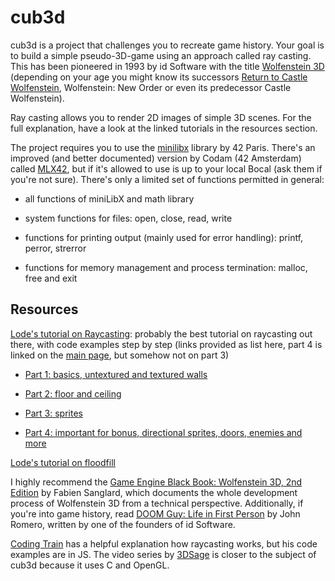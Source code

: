 # cub3d

cub3d is a project that challenges you to recreate game history. Your goal is to build a simple pseudo-3D-game using an approach called ray casting. This has been pioneered in 1993 by id Software with the title [Wolfenstein 3D](https://github.com/id-Software/wolf3d) (depending on your age you might know its successors [Return to Castle Wolfenstein](https://github.com/id-Software/RTCW-SP), Wolfenstein: New Order or even its predecessor Castle Wolfenstein).

Ray casting allows you to render 2D images of simple 3D scenes. For the full explanation, have a look at the linked tutorials in the resources section.

The project requires you to use the [minilibx](https://github.com/42Paris/minilibx-linux) library by 42 Paris. There's an improved (and better documented) version by Codam (42 Amsterdam) called [MLX42](https://github.com/codam-coding-college/MLX42), but if it's allowed to use is up to your local Bocal (ask them if you're not sure). There's only a limited set of functions permitted in general:

- all functions of miniLibX and math library

- system functions for files: open, close, read, write

- functions for printing output (mainly used for error handling): printf, perror, strerror

- functions for memory management and process termination: malloc, free and exit



## Resources

[Lode's tutorial on Raycasting](https://lodev.org/cgtutor/raycasting.html): probably the best tutorial on raycasting out there, with code examples step by step (links provided as list here, part 4 is linked on the [main page](https://lodev.org/cgtutor/), but somehow not on part 3)

- [Part 1: basics, untextured and textured walls](https://lodev.org/cgtutor/raycasting.html)

- [Part 2: floor and ceiling](https://lodev.org/cgtutor/raycasting2.html)

- [Part 3: sprites](https://lodev.org/cgtutor/raycasting3.html)

- [Part 4: important for bonus, directional sprites, doors, enemies and more](https://lodev.org/cgtutor/raycasting4.html)

[Lode's tutorial on floodfill](https://lodev.org/cgtutor/floodfill.html)

I highly recommend the [Game Engine Black Book: Wolfenstein 3D, 2nd Edition](https://fabiensanglard.net/gebbwolf3d/) by Fabien Sanglard, which documents the whole development process of Wolfenstein 3D from a technical perspective. Additionally, if you're into game history, read [DOOM Guy: Life in First Person](https://romero.com/shop/p/doomguy) by John Romero, written by one of the founders of id Software.

[Coding Train](https://www.youtube.com/watch?v=vYgIKn7iDH8) has a helpful explanation how raycasting works, but his code examples are in JS. The video series by [3DSage](https://www.youtube.com/watch?v=gYRrGTC7GtA) is closer to the subject of cub3d because it uses C and OpenGL.


